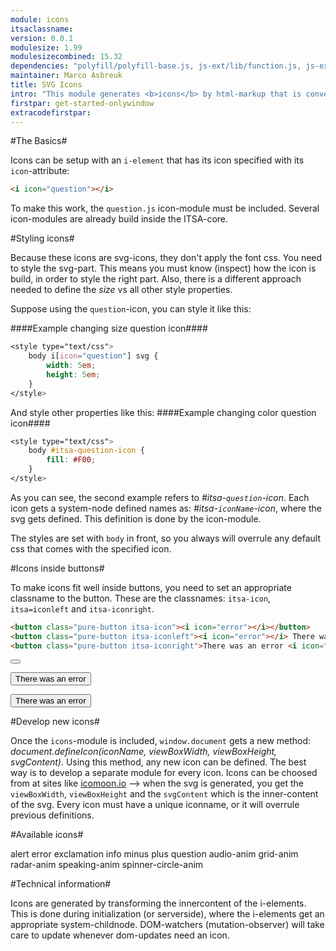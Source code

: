 ```yaml
---
module: icons
itsaclassname:
version: 0.0.1
modulesize: 1.99
modulesizecombined: 15.32
dependencies: "polyfill/polyfill-base.js, js-ext/lib/function.js, js-ext/lib/object.js, utils, event"
maintainer: Marco Asbreuk
title: SVG Icons
intro: "This module generates <b>icons</b> by html-markup that is converted into svg-icons. These icons are great, small in size, some animated and can be styled through css."
firstpar: get-started-onlywindow
extracodefirstpar:
---
```


#The Basics#

Icons can be setup with an `i-element` that has its icon specified with its `icon`-attribute:

```html
<i icon="question"></i>
```

To make this work, the `question.js` icon-module must be included. Several icon-modules are already build inside the ITSA-core.



#Styling icons#

Because these icons are svg-icons, they don't apply the font css. You need to style the svg-part. This means you must know (inspect) how the icon is build, in order to style the right part. Also, there is a different approach needed to define the *size* vs all other style properties.

Suppose using the `question`-icon, you can style it like this:

####Example changing size question icon####
```css
<style type="text/css">
    body i[icon="question"] svg {
        width: 5em;
        height: 5em;
    }
</style>
```

And style other properties like this:
####Example changing color question icon####
```css
<style type="text/css">
    body #itsa-question-icon {
        fill: #F00;
    }
</style>
```

As you can see, the second example refers to *#itsa-`question`-icon*. Each icon gets a system-node defined names as: *#itsa-`iconName`-icon*, where the svg gets defined. This definition is done by the icon-module.

The styles are set with `body` in front, so you always will overrule any default css that comes with the specified icon.



#Icons inside buttons#

To make icons fit well inside buttons, you need to set an appropriate classname to the button. These are the classnames: `itsa-icon`, `itsa=iconleft` and `itsa-iconright`.

```html
<button class="pure-button itsa-icon"><i icon="error"></i></button>
<button class="pure-button itsa-iconleft"><i icon="error"></i> There was an error</button>
<button class="pure-button itsa-iconright">There was an error <i icon="error"></i></button>
```

<button class="pure-button itsa-icon"><i icon="error"></i></button>

<button class="pure-button itsa-iconleft"><i icon="error"></i> There was an error</button>

<button class="pure-button itsa-iconright">There was an error <i icon="error"></i></button>



#Develop new icons#

Once the `icons`-module is included, `window.document` gets a new method: *document.defineIcon(iconName, viewBoxWidth, viewBoxHeight, svgContent)*. Using this method, any new icon can be defined. The best way is to develop a separate module for every icon. Icons can be choosed from at sites like [icomoon.io](https://icomoon.io/app/#/select) --> when the svg is generated, you get the `viewBoxWidth`, `viewBoxHeight` and the `svgContent` which is the inner-content of the svg. Every icon must have a unique iconname, or it will overrule previous definitions.



#Available icons#

<i icon="alert"></i> alert
<i icon="error"></i> error
<i icon="exclamation"></i> exclamation
<i icon="info"></i> info
<i icon="minus"></i> minus
<i icon="plus"></i> plus
<i icon="question"></i> question
<i icon="audio-anim"></i> audio-anim
<i icon="grid-anim"></i> grid-anim
<i icon="radar-anim"></i> radar-anim
<i icon="speaking-anim"></i> speaking-anim
<i icon="spinnercircle-anim"></i> spinner-circle-anim



#Technical information#

Icons are generated by transforming the innercontent of the i-elements. This is done during initialization (or serverside), where the i-elements get an appropriate system-childnode. DOM-watchers (mutation-observer) will take care to update whenever dom-updates need an icon.


<script src="../../dist/itsabuild-min.js"></script>
<script>
    var ITSA = require('itsa');
</script>
